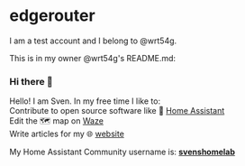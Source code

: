 # edgerouter
I am a test account and I belong to @wrt54g.

This is in my owner @wrt54g's README.md:

### Hi there 👋
Hello! I am Sven. In my free time I like to:<br>
Contribute to open source software like 🏡 [Home Assistant](https://home-assistant.io/)<br>
Edit the 🗺️ map on [Waze](https://www.waze.com/editor)<br>
Write articles for my 🌐 [website](http://www.dypodex.nl/sven/)

My Home Assistant Community username is: [**svenshomelab**](https://community.home-assistant.io/u/svenshomelab/summary)
